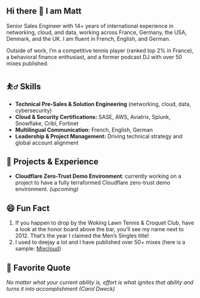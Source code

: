 ## Hi there 👋 I am Matt

Senior Sales Engineer with 14+ years of international experience in networking, cloud, and data, working across France, Germany, the USA, Denmark, and the UK.
I am fluent in French, English, and German.

Outside of work, I’m a competitive tennis player (ranked top 2% in France), a behavioral finance enthusiast, and a former podcast DJ with over 50 mixes published.

## ⛹️‍♂️ Skills

- **Technical Pre-Sales & Solution Engineering** (networking, cloud, data, cybersecurity)
- **Cloud & Security Certifications:** SASE, AWS, Aviatrix, Splunk, Snowflake, Cribl, Fortinet
- **Multilingual Communication:** French, English, German
- **Leadership & Project Management:** Driving technical strategy and global account alignment

## 🧪 Projects & Experience

- **Cloudflare Zero-Trust Demo Environment**: currently working on a project to have a fully terraformed Cloudflare zero-trust demo environment. _(upcoming)_

## 😄 Fun Fact

1. If you happen to drop by the Woking Lawn Tennis & Croquet Club, have a look at the honor board above the bar, you’ll see my name next to 2012. That’s the year I claimed the Men’s Singles title!
2. I used to deejay a lot and I have published over 50+ mixes (here is a sample: [Mixcloud](https://www.mixcloud.com/inod/stream/))

## 📖 Favorite Quote

_No matter what your current ability is, effort is what ignites that ability and turns it into accomplishment (Carol Dweck)_
